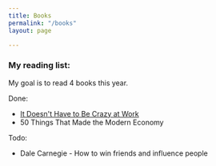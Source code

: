 ```yaml
---
title: Books
permalink: "/books"
layout: page

---
```

### My reading list:

My goal is to read 4 books this year.

Done:

* [It Doesn't Have to Be Crazy at Work](https://basecamp.com/books/calm)
* 50 Things That Made the Modern Economy

Todo:

* Dale Carnegie - How to win friends and influence people